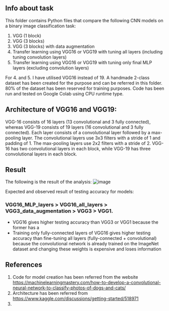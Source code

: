## Info about task

This folder contains Python files that compare the following CNN models on a binary image classification task: 

1. VGG (1 block) 
2. VGG (3 blocks)
3. VGG (3 blocks) with data augmentation
4. Transfer learning using VGG16 or VGG19 with tuning all layers (including tuning convolution layers) 
5. Transfer learning using VGG16 or VGG19 with tuning only final MLP layers (excluding convolution layers)

For 4. and 5. I have utilised VGG16 instead of 19. A handmade 2-class dataset has been created for the purpose and can be referred in this folder. 80% of the dataset has been reserved for training purposes. Code has been run and tested on Google Colab using CPU runtime type.

## Architecture of VGG16 and VGG19:

VGG-16 consists of 16 layers (13 convolutional and 3 fully connected), whereas VGG-19 consists of 19 layers (16 convolutional and 3 fully connected). Each layer consists of a convolutional layer followed by a max-pooling layer. The convolutional layers use 3x3 filters with a stride of 1 and padding of 1. The max-pooling layers use 2x2 filters with a stride of 2. VGG-16 has two convolutional layers in each block, while VGG-19 has three convolutional layers in each block.

## Result

The following is the result of the analysis:
![image](https://github.com/KaveriVisavadiya/projects/assets/145709121/12f2b2ab-c977-48c4-acb7-3f134bcd0f41)

Expected and observed result of testing accuracy for models: 

### VGG16_MLP_layers > VGG16_all_layers > VGG3_data_augmentation > VGG3 > VGG1.

* VGG16 gives higher testing accuracy than VGG3 or VGG1 because the former has a 
* Training only fully-connected layers of VGG16 gives higher testing accuracy than fine-tuning all layers (fully-connected + convolutional) because the convolutional network is already trained on the ImageNet dataset and changing these weights is expensive and loses information

## References

1. Code for model creation has been referred from the website https://machinelearningmastery.com/how-to-develop-a-convolutional-neural-network-to-classify-photos-of-dogs-and-cats/
2. Architecture has been referred from https://www.kaggle.com/discussions/getting-started/518971 
1. 
